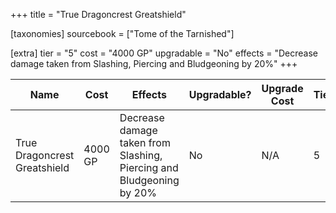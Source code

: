 +++
title = "True Dragoncrest Greatshield"

[taxonomies]
sourcebook = ["Tome of the Tarnished"]

[extra]
tier = "5"
cost = "4000 GP"
upgradable = "No"
effects = "Decrease damage taken from Slashing, Piercing and Bludgeoning by 20%"
+++

| Name                          | Cost    | Effects                                                                                           | Upgradable? | Upgrade Cost | Tier |
| ----------------------------- | ------- | ----------------------------------------------------------------------------------------------- | ----------- | ------------ | ---- |
| True Dragoncrest Greatshield | 4000 GP | Decrease damage taken from Slashing, Piercing and Bludgeoning by 20% | No | N/A | 5 |
